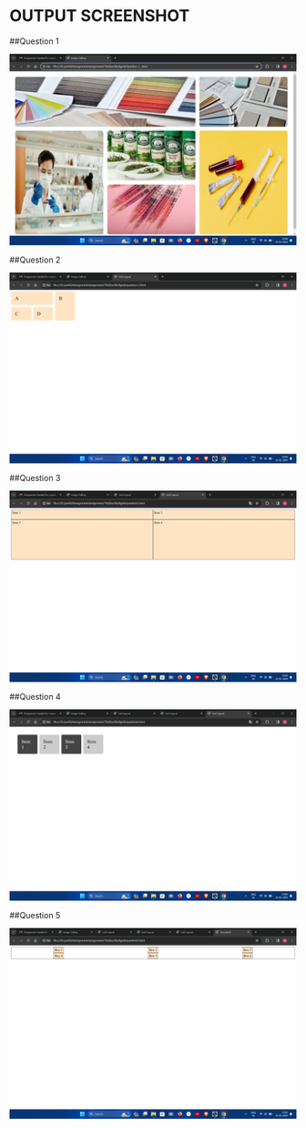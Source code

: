 # OUTPUT SCREENSHOT

##Question 1

![question1 img](output%20screenshot/Screenshot%202024-01-25%20150413.png)

##Question 2

![question1 img](output%20screenshot/Screenshot%202024-01-25%20150426.png)

##Question 3

![question1 img](output%20screenshot/Screenshot%202024-01-25%20150443.png)

##Question 4

![question1 img](output%20screenshot/Screenshot%202024-01-25%20150458.png)

##Question 5

![question1 img](output%20screenshot/Screenshot%202024-01-25%20150517.png)
